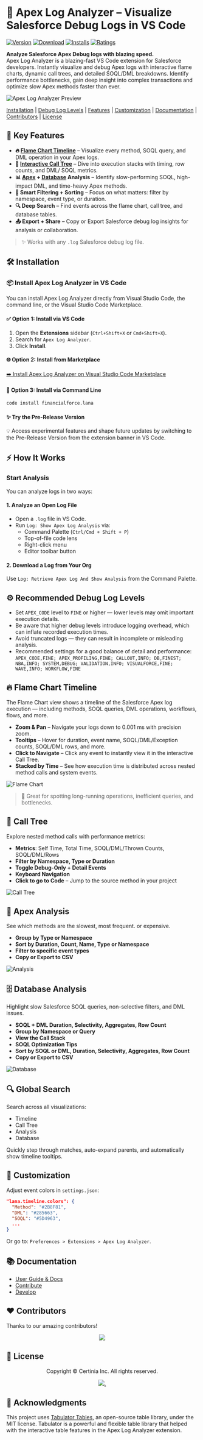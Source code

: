 # 🚀 Apex Log Analyzer – Visualize Salesforce Debug Logs in VS Code

[![Version](https://img.shields.io/visual-studio-marketplace/v/financialforce.lana)](https://marketplace.visualstudio.com/items?itemName=financialforce.lana)
[![Download](https://img.shields.io/visual-studio-marketplace/d/financialforce.lana)](https://marketplace.visualstudio.com/items?itemName=financialforce.lana)
[![Installs](https://img.shields.io/visual-studio-marketplace/i/financialforce.lana)](https://marketplace.visualstudio.com/items?itemName=financialforce.lana)
[![Ratings](https://img.shields.io/visual-studio-marketplace/r/financialforce.lana)](https://marketplace.visualstudio.com/items?itemName=financialforce.lana)

**Analyze Salesforce Apex Debug logs with blazing speed.**  
Apex Log Analyzer is a blazing-fast VS Code extension for Salesforce developers. Instantly visualize and debug Apex logs with interactive flame charts, dynamic call trees, and detailed SOQL/DML breakdowns. Identify performance bottlenecks, gain deep insight into complex transactions and optimize slow Apex methods faster than ever.

![Apex Log Analyzer Preview](https://raw.githubusercontent.com/certinia/debug-log-analyzer/main/lana/dist/images/lana-preview.gif)

[Installation](#%EF%B8%8F-installation 'Install Apex Log Analyzer in VS Code') |
[Debug Log Levels](#%EF%B8%8F-recommended-debug-log-levels 'Go to Recommended Debug Log Levels') |
[Features](#-flame-chart-timeline 'Go to Features') |
[Customization](#-customization 'Go to Customization') |
[Documentation](#-documentation 'Go to Documentation') |
[Contributors](#%EF%B8%8F-contributors 'Go to Contributors') |
[License](#-license 'Go to License')

## 🚀 Key Features

- **🔥 [Flame Chart Timeline](#-flame-chart-timeline)** – Visualize every method, SOQL query, and DML operation in your Apex logs.
- **🌲 [Interactive Call Tree](#-call-tree)** – Dive into execution stacks with timing, row counts, and DML/ SOQL metrics.
- **📊 [Apex](#-apex-analysis) + [Database](#%EF%B8%8F-database-analysis) Analysis** – Identify slow-performing SOQL, high-impact DML, and time-heavy Apex methods.
- **🧠 Smart Filtering + Sorting** – Focus on what matters: filter by namespace, event type, or duration.
- **🔍 Deep Search** – Find events across the flame chart, call tree, and database tables.
- **📤 Export + Share** – Copy or Export Salesforce debug log insights for analysis or collaboration.

> ✨ Works with any `.log` Salesforce debug log file.

## 🛠️ Installation

### 📦 Install Apex Log Analyzer in VS Code

You can install Apex Log Analyzer directly from Visual Studio Code, the command line, or the Visual Studio Code Marketplace.

#### ✅ Option 1: Install via VS Code

1. Open the **Extensions** sidebar (`Ctrl+Shift+X` or `Cmd+Shift+X`).
2. Search for `Apex Log Analyzer`.
3. Click **Install**.

#### 🌐 Option 2: Install from Marketplace

[➡️ Install Apex Log Analyzer on Visual Studio Code Marketplace](https://marketplace.visualstudio.com/items?itemName=financialforce.lana)

#### 🧪 Option 3: Install via Command Line

```bash
code install financialforce.lana
```

#### ✨ Try the Pre-Release Version

💡 Access experimental features and shape future updates by switching to the Pre-Release Version from the extension banner in VS Code.

## ⚡ How It Works

### Start Analysis

You can analyze logs in two ways:

#### 1. Analyze an Open Log File

- Open a `.log` file in VS Code.
- Run `Log: Show Apex Log Analysis` via:
  - Command Palette (`Ctrl/Cmd + Shift + P`)
  - Top-of-file code lens
  - Right-click menu
  - Editor toolbar button

#### 2. Download a Log from Your Org

Use `Log: Retrieve Apex Log And Show Analysis` from the Command Palette.

## ⚙️ Recommended Debug Log Levels

- Set `APEX_CODE` level to `FINE` or higher — lower levels may omit important execution details.
- Be aware that higher debug levels introduce logging overhead, which can inflate recorded execution times.
- Avoid truncated logs — they can result in incomplete or misleading analysis.
- Recommended settings for a good balance of detail and performance: `APEX_CODE,FINE; APEX_PROFILING,FINE; CALLOUT,INFO; DB,FINEST; NBA,INFO; SYSTEM,DEBUG; VALIDATION,INFO; VISUALFORCE,FINE; WAVE,INFO; WORKFLOW,FINE`

## 🔥 Flame Chart Timeline

The Flame Chart view shows a timeline of the Salesforce Apex log execution — including methods, SOQL queries, DML operations, workflows, flows, and more.

- **Zoom & Pan** – Navigate your logs down to 0.001 ms with precision zoom.
- **Tooltips** – Hover for duration, event name, SOQL/DML/Exception counts, SOQL/DML rows, and more.
- **Click to Navigate** – Click any event to instantly view it in the interactive Call Tree.
- **Stacked by Time** – See how execution time is distributed across nested method calls and system events.

![Flame Chart](https://raw.githubusercontent.com/certinia/debug-log-analyzer/main/lana/dist/images/lana-timeline.png)

> 🧠 Great for spotting long-running operations, inefficient queries, and bottlenecks.

## 🌲 Call Tree

Explore nested method calls with performance metrics:

- **Metrics**: Self Time, Total Time, SOQL/DML/Thrown Counts, SOQL/DML/Rows
- **Filter by Namespace, Type or Duration**
- **Toggle Debug-Only + Detail Events**
- **Keyboard Navigation**
- **Click to go to Code** – Jump to the source method in your project

![Call Tree](https://raw.githubusercontent.com/certinia/debug-log-analyzer/main/lana/dist/images/lana-calltree.png)

## 🧠 Apex Analysis

See which methods are the slowest, most frequent. or expensive.

- **Group by Type or Namespace**
- **Sort by Duration, Count, Name, Type or Namespace**
- **Filter to specific event types**
- **Copy or Export to CSV**

![Analysis](https://raw.githubusercontent.com/certinia/debug-log-analyzer/main/lana/dist/images/lana-analysis.png)

## 🗄️ Database Analysis

Highlight slow Salesforce SOQL queries, non-selective filters, and DML issues.

- **SOQL + DML Duration, Selectivity, Aggregates, Row Count**
- **Group by Namespace or Query**
- **View the Call Stack**
- **SOQL Optimization Tips**
- **Sort by SOQL or DML, Duration, Selectivity, Aggregates, Row Count**
- **Copy or Export to CSV**

![Database](https://raw.githubusercontent.com/certinia/debug-log-analyzer/main/lana/dist/images/lana-database.png)

## 🔍 Global Search

Search across all visualizations:

- Timeline
- Call Tree
- Analysis
- Database

Quickly step through matches, auto-expand parents, and automatically show timeline tooltips.

## 🎨 Customization

Adjust event colors in `settings.json`:

```json
"lana.timeline.colors": {
  "Method": "#2B8F81",
  "DML": "#285663",
  "SOQL": "#5D4963",
  ...
}
```

Or go to: `Preferences > Extensions > Apex Log Analyzer`.

## 📚 Documentation

- [User Guide & Docs](https://certinia.github.io/debug-log-analyzer/)
- [Contribute](https://raw.githubusercontent.com/certinia/debug-log-analyzer/main/CONTRIBUTING.md)
- [Develop](https://raw.githubusercontent.com/certinia/debug-log-analyzer/main/DEVELOPING.md)

## ❤️ Contributors

Thanks to our amazing contributors!

<p align="center">
  <a href="https://github.com/certinia/debug-log-analyzer/graphs/contributors">
    <img src="https://contrib.rocks/image?repo=certinia/debug-log-analyzer&max=25" />
  </a>
</p>

## 📄 License

<p align="center">
Copyright &copy; Certinia Inc. All rights reserved.
</p>
<p align="center">
  <a href="https://opensource.org/licenses/BSD-3-Clause">
    <img src="https://img.shields.io/badge/License-BSD_3--Clause-blue.svg?style=flat-square"/>.
  </a>
</p>

## 🙏 Acknowledgments

This project uses [Tabulator Tables](http://tabulator.info/), an open-source table library, under the MIT license. Tabulator is a powerful and flexible table library that helped with the interactive table features in the Apex Log Analyzer extension.
